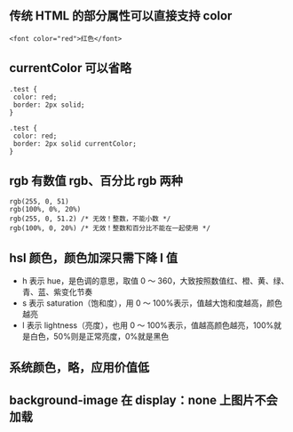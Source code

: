 ## 传统 HTML 的部分属性可以直接支持 color

```
<font color="red">红色</font>
```

## currentColor 可以省略

```
.test {
 color: red;
 border: 2px solid;
}

.test {
 color: red;
 border: 2px solid currentColor;
}
```

## rgb 有数值 rgb、百分比 rgb 两种

```
rgb(255, 0, 51)
rgb(100%, 0%, 20%)
rgb(255, 0, 51.2) /* 无效！整数，不能小数 */
rgb(100%, 0, 20%) /* 无效！整数和百分比不能在一起使用 */
```

## hsl 颜色，颜色加深只需下降 l 值

- h 表示 hue，是色调的意思，取值 0 ～ 360，大致按照数值红、橙、黄、绿、青、蓝、紫变化节奏
- s 表示 saturation（饱和度），用 0 ～ 100%表示，值越大饱和度越高，颜色越亮
- l 表示 lightness（亮度），也用 0 ～ 100%表示，值越高颜色越亮，100%就是白色，50%则是正常亮度，0%就是黑色

## 系统颜色，略，应用价值低

## background-image 在 display：none 上图片不会加载
